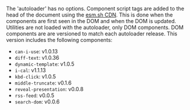 The 'autoloader' has no options.
Component script tags are added to the head of the document using the [esm.sh CDN](https://esm.sh/). 
This is done when the components are first seen in the DOM and when the DOM is updated.
Utilities are not loaded with the autoloader, only DOM components.
DOM components are are versioned to match each autoloader release.
This version includes the following components:

- `can-i-use`: v1.0.13
- `diff-text`: v1.0.36
- `dynamic-template`: v1.0.5
- `i-cal`: v1.1.13
- `kbd-click`: v1.0.5
- `middle-truncate`: v0.1.6
- `reveal-presentation`: v0.0.8
- `rss-feed`: v0.0.5
- `search-dom`: v0.0.6

